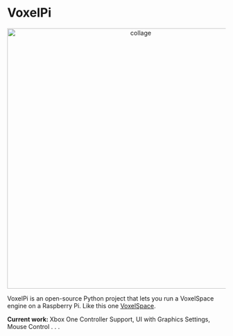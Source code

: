 # VoxelPi

<p align="center">
  <img src="/Media/voxelpi.gif" width="600" alt="collage">
</p>


VoxelPi is an open-source Python project that lets you run a VoxelSpace engine on a Raspberry Pi. Like this one [VoxelSpace](https://github.com/s-macke/VoxelSpace).


<b>Current work: </b> Xbox One Controller Support, UI with Graphics Settings, Mouse Control . . . 
